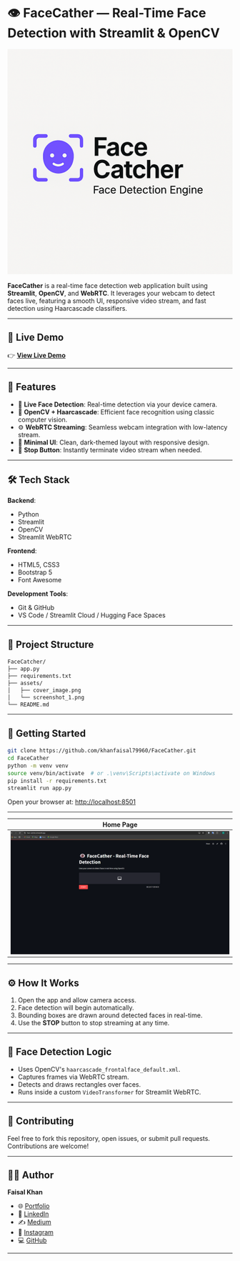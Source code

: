 
# 👁️ FaceCather — Real-Time Face Detection with Streamlit & OpenCV

![Banner](./assets/cover_image.png)

**FaceCather** is a real-time face detection web application built using **Streamlit**, **OpenCV**, and **WebRTC**. It leverages your webcam to detect faces live, featuring a smooth UI, responsive video stream, and fast detection using Haarcascade classifiers.

---

## 🚀 Live Demo

👉 [**View Live Demo**](https://face-catcher.streamlit.app/)

---

## 🌟 Features

- 📸 **Live Face Detection**: Real-time detection via your device camera.
- 🧠 **OpenCV + Haarcascade**: Efficient face recognition using classic computer vision.
- ⚙️ **WebRTC Streaming**: Seamless webcam integration with low-latency stream.
- 🎨 **Minimal UI**: Clean, dark-themed layout with responsive design.
- 🛑 **Stop Button**: Instantly terminate video stream when needed.

---

## 🛠️ Tech Stack

**Backend**:
- Python
- Streamlit
- OpenCV
- Streamlit WebRTC

**Frontend**:
- HTML5, CSS3
- Bootstrap 5
- Font Awesome

**Development Tools**:
- Git & GitHub
- VS Code / Streamlit Cloud / Hugging Face Spaces

---

## 📁 Project Structure

```
FaceCatcher/
├── app.py
├── requirements.txt
├── assets/
│   ├── cover_image.png
│   └── screenshot_1.png
└── README.md
```

---

## 🚀 Getting Started

```bash
git clone https://github.com/khanfaisal79960/FaceCather.git
cd FaceCather
python -m venv venv
source venv/bin/activate  # or .\venv\Scripts\activate on Windows
pip install -r requirements.txt
streamlit run app.py
```

Open your browser at: [http://localhost:8501](http://localhost:8501)

---

| Home Page |
|-----------|
| ![Screenshot](assets/screenshot_1.png) |

---

## ⚙️ How It Works

1. Open the app and allow camera access.
2. Face detection will begin automatically.
3. Bounding boxes are drawn around detected faces in real-time.
4. Use the **STOP** button to stop streaming at any time.

---

## 🧠 Face Detection Logic

- Uses OpenCV's `haarcascade_frontalface_default.xml`.
- Captures frames via WebRTC stream.
- Detects and draws rectangles over faces.
- Runs inside a custom `VideoTransformer` for Streamlit WebRTC.

---

## 🤝 Contributing

Feel free to fork this repository, open issues, or submit pull requests. Contributions are welcome!

---

## 🙋‍♂️ Author

**Faisal Khan**  
- 🌐 [Portfolio](https://khanfaisal.netlify.app)  
- 💼 [LinkedIn](https://www.linkedin.com/in/khanfaisal79960)  
- ✍️ [Medium](https://medium.com/@khanfaisal79960)  
- 📸 [Instagram](https://instagram.com/mr._perfect_1004)  
- 💻 [GitHub](https://github.com/khanfaisal79960)  

---
